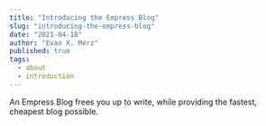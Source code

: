 ```yaml
---
title: "Introducing the Empress Blog"
slug: "introducing-the-empress-blog"
date: "2021-04-18"
author: "Evan X. Merz"
published: true
tags: 
  - about
  - introduction
---
```


An Empress Blog frees you up to write, while providing the fastest, cheapest blog possible.
